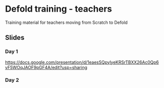 # Defold training - teachers
Training material for teachers moving from Scratch to Defold

## Slides

### Day 1
https://docs.google.com/presentation/d/1eaesSQpylyeKRSrTBXX26Ac0Qp6vF5WOqJAOF9pGF4A/edit?usp=sharing

### Day 2
